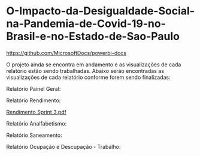 # O-Impacto-da-Desigualdade-Social-na-Pandemia-de-Covid-19-no-Brasil-e-no-Estado-de-Sao-Paulo
https://github.com/MicrosoftDocs/powerbi-docs

O projeto ainda se encontra em andamento e as visualizações de cada relatório estão sendo trabalhadas. Abaixo serão encontradas as visualizações de cada relatório conforme forem sendo finalizadas:

Relatório Painel Geral:

Relatório Rendimento:

[Rendimento Sprint 3.pdf](https://github.com/foguetois/O-Impacto-da-Desigualdade-Social-na-Pandemia-de-Covid-19-no-Brasil-e-no-Estado-de-Sao-Paulo/files/7656509/Rendimento.Sprint.3.pdf)

Relatório Analfabetismo:

Relatório Saneamento:

Relatório Ocupação e Descupação - Trabalho:
